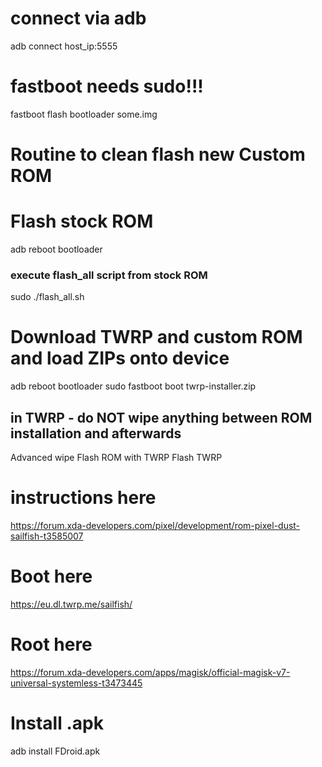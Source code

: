 # connect via adb
adb connect host_ip:5555

# fastboot needs sudo!!!
fastboot flash bootloader some.img

# Routine to clean flash new Custom ROM
# Flash stock ROM
adb reboot bootloader
### execute flash_all script from stock ROM
sudo ./flash_all.sh

# Download TWRP and custom ROM and load ZIPs onto device
adb reboot bootloader
sudo fastboot boot twrp-installer.zip
## in TWRP - do NOT wipe anything between ROM installation and afterwards
Advanced wipe
Flash ROM with TWRP
Flash TWRP


# instructions here
https://forum.xda-developers.com/pixel/development/rom-pixel-dust-sailfish-t3585007
# Boot here
https://eu.dl.twrp.me/sailfish/
# Root here
https://forum.xda-developers.com/apps/magisk/official-magisk-v7-universal-systemless-t3473445



# Install .apk
adb install FDroid.apk
